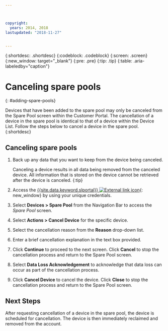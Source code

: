 ```yaml
---



copyright:
  years: 2014, 2018
lastupdated: "2018-11-27"


---
```


{:shortdesc: .shortdesc}
{:codeblock: .codeblock}
{:screen: .screen}
{:new_window: target="_blank"}
{:pre: .pre}
{:tip: .tip}
{:table: .aria-labeledby="caption"}


# Canceling spare pools
{: #adding-spare-pools}

Devices that have been added to the spare pool may only be canceled from the Spare Pool screen within the Customer Portal. The cancellation of a device in the spare pool is identical to that of a device within the Device List. Follow the steps below to cancel a device in the spare pool.
{:shortdesc}

## Canceling spare pools

1. Back up any data that you want to keep from the device being canceled.

   Canceling a device results in all data being removed from the canceled device. All information that is stored on the device cannot be retrieved after the device is canceled.
   {:tip}

2. Access the [{{site.data.keyword.slportal}} ![External link icon](../icons/launch-glyph.svg "External link icon")](https://control.softlayer.com/){: new_window} by using your unique credentials.
3. Select **Devices > Spare Pool** from the Navigation Bar to access the *Spare Pool* screen.
4. Select **Actions > Cancel Device** for the specific device.
5. Select the cancellation reason from the **Reason** drop-down list.
6. Enter a brief cancellation explanation in the text box provided.
7. Click **Continue** to proceed to the next screen. Click **Cancel** to stop the cancellation process and return to the Spare Pool screen.
8. Select **Data Loss Acknowledgement** to acknowledge that data loss can occur as part of the cancellation process.
9. Click **Cancel Device** to cancel the device. Click **Close** to stop the cancellation process and return to the Spare Pool screen.

## Next Steps
After requesting cancellation of a device in the spare pool, the device is scheduled for cancellation. The device is then immediately reclaimed and removed from the account.
